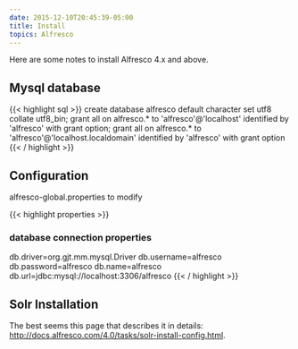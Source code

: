 ```yaml
---
date: 2015-12-10T20:45:39-05:00
title: Install
topics: Alfresco
---
```


Here are some notes to install Alfresco 4.x and above.

## Mysql database

{{< highlight sql >}}
create database alfresco default character set utf8 collate utf8_bin;
grant all on alfresco.* to 'alfresco'@'localhost' identified by 'alfresco' with grant option;
grant all on alfresco.* to 'alfresco'@'localhost.localdomain' identified by 'alfresco' with grant option
{{< / highlight >}}

## Configuration

alfresco-global.properties to modify

{{< highlight properties >}}
### database connection properties ###
db.driver=org.gjt.mm.mysql.Driver
db.username=alfresco
db.password=alfresco
db.name=alfresco
db.url=jdbc:mysql://localhost:3306/alfresco
{{< / highlight >}}

## Solr Installation

The best seems this page that describes it in details: <http://docs.alfresco.com/4.0/tasks/solr-install-config.html>.
